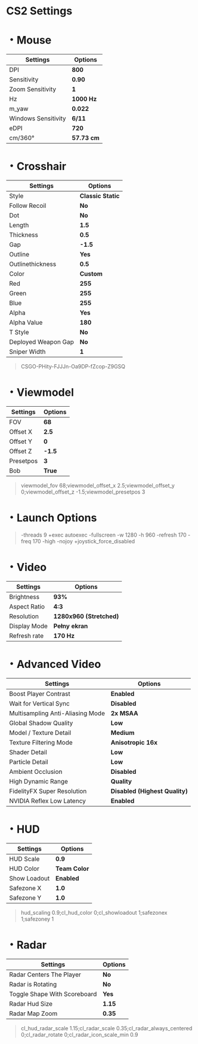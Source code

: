 #  CS2 Settings
# ・Mouse
| Settings                                      | Options               |
|-----------------------------------------------|-----------------------|
| DPI                                           | **800**               |
| Sensitivity                                   | **0.90**              |
| Zoom Sensitivity                              | **1**                 |
| Hz                                            | **1000 Hz**           |
| m_yaw                                         | **0.022**             |
| Windows Sensitivity                           | **6/11**              |
| eDPI                                          | **720**               |
| cm/360°                                       | **57.73 cm**          |


# ・Crosshair
| Settings                                      | Options               |
|-----------------------------------------------|-----------------------|
| Style                                         | **Classic Static**    |
| Follow Recoil                                 | **No**                |
| Dot                                           | **No**                |
| Length                                        | **1.5**               |
| Thickness                                     | **0.5**               |
| Gap                                           | **-1.5**              |
| Outline                                       | **Yes**               |
| Outlinethickness                              | **0.5**               |
| Color                                         | **Custom**            |
| Red                                           | **255**               |
| Green                                         | **255**               |
| Blue                                          | **255**               |
| Alpha                                         | **Yes**               |
| Alpha Value                                   | **180**               |
| T Style                                       | **No**                |
| Deployed Weapon Gap                           | **No**                |
| Sniper Width                                  | **1**                 |
> CSGO-PHity-FJJJn-Oa9DP-fZcop-Z9GSQ


# ・Viewmodel
| Settings                                      | Options               |
|-----------------------------------------------|-----------------------|
| FOV                                           | **68**                |
| Offset X                                      | **2.5**               |
| Offset Y                                      | **0**                 |
| Offset Z                                      | **-1.5**              |
| Presetpos                                     | **3**                 |
| Bob                                           | **True**              |
> viewmodel_fov 68;viewmodel_offset_x 2.5;viewmodel_offset_y 0;viewmodel_offset_z -1.5;viewmodel_presetpos 3


# ・Launch Options
> -threads 9 +exec autoexec -fullscreen -w 1280 -h 960 -refresh 170 -freq 170 -high -nojoy +joystick_force_disabled


# ・Video
| Settings                                      | Options               |
|-----------------------------------------------|-----------------------|
| Brightness                                    | **93%**               |
| Aspect Ratio                                  | **4:3**               |
| Resolution                                    | **1280x960 (Stretched)**|
| Display Mode                                  | **Pełny ekran**       |
| Refresh rate                                  | **170 Hz**            |


# ・Advanced Video
| Settings                                      | Options               |
|-----------------------------------------------|-----------------------|
| Boost Player Contrast                         | **Enabled**           |
| Wait for Vertical Sync                        | **Disabled**          |
| Multisampling Anti-Aliasing Mode              | **2x MSAA**           |
| Global Shadow Quality                         | **Low**               |
| Model / Texture Detail                        | **Medium**            |
| Texture Filtering Mode                        | **Anisotropic 16x**   |
| Shader Detail                                 | **Low**               |
| Particle Detail                               | **Low**               |
| Ambient Occlusion                             | **Disabled**          |
| High Dynamic Range                            | **Quality**           |
| FidelityFX Super Resolution              | **Disabled (Highest Quality)**|
| NVIDIA Reflex Low Latency                     | **Enabled**           |


# ・HUD
| Settings                                      | Options               |
|-----------------------------------------------|-----------------------|
| HUD Scale                                     | **0.9**               |
| HUD Color                                     | **Team Color**        |
| Show Loadout                                  | **Enabled**           |
| Safezone X                                    | **1.0**               |
| Safezone Y                                    | **1.0**               |
> hud_scaling 0.9;cl_hud_color 0;cl_showloadout 1;safezonex 1;safezoney 1


# ・Radar
| Settings                                      | Options               |
|-----------------------------------------------|-----------------------|
| Radar Centers The Player                      | **No**                |
| Radar is Rotating                             | **No**                |
| Toggle Shape With Scoreboard                  | **Yes**               |
| Radar Hud Size                                | **1.15**              |
| Radar Map Zoom                                | **0.35**              |
> cl_hud_radar_scale 1.15;cl_radar_scale 0.35;cl_radar_always_centered 0;cl_radar_rotate 0;cl_radar_icon_scale_min 0.9
